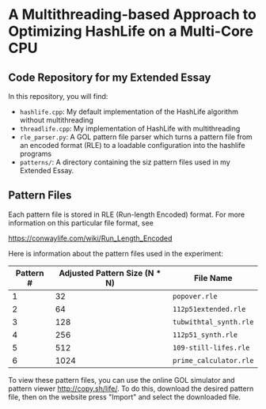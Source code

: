 # A Multithreading-based Approach to Optimizing HashLife on a Multi-Core CPU
## Code Repository for my Extended Essay

In this repository, you will find: 

+ `hashlife.cpp`: My default implementation of the HashLife algorithm without multithreading
+ `threadlife.cpp`: My implementation of HashLife with multithreading 
+ `rle_parser.py`: A GOL pattern file parser which turns a pattern file from an encoded format (RLE) to a loadable configuration into the hashlife programs
+ `patterns/`: A directory containing the siz pattern files used in my Extended Essay.

## Pattern Files

Each pattern file is stored in RLE (Run-length Encoded) format. For more information on this particular file format, see 

https://conwaylife.com/wiki/Run_Length_Encoded

Here is information about the pattern files used in the experiment:

| Pattern # | Adjusted Pattern Size (N * N) | File Name |
| --------- | -------------------- | --------- |
| 1 | 32 | `popover.rle` |
| 2 | 64 | `112p51extended.rle` |
| 3 | 128 | `tubwithtal_synth.rle` |
| 4 | 256 | `112p51_synth.rle` |
| 5 | 512 | `109-still-lifes.rle` |
| 6 | 1024 | `prime_calculator.rle` |

To view these pattern files, you can use the online GOL simulator and pattern viewer http://copy.sh/life/. To do this, download the desired pattern file, then on the website press "Import" and select the downloaded file. 